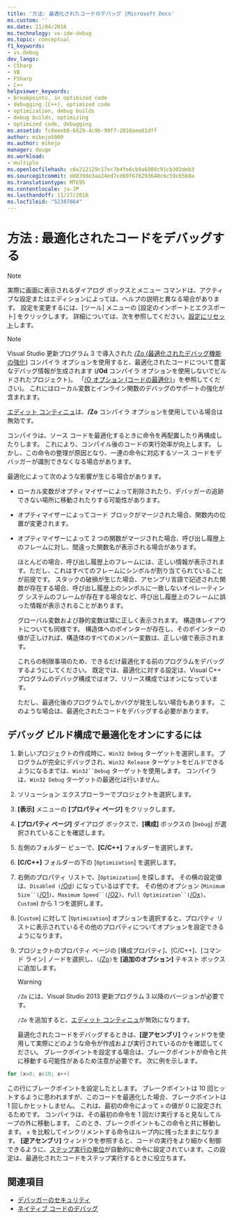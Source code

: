 ```yaml
---
title: '方法: 最適化されたコードのデバッグ |Microsoft Docs'
ms.custom: ''
ms.date: 11/04/2016
ms.technology: vs-ide-debug
ms.topic: conceptual
f1_keywords:
- vs.debug
dev_langs:
- CSharp
- VB
- FSharp
- C++
helpviewer_keywords:
- breakpoints, in optimized code
- debugging [C++], optimized code
- optimization, debug builds
- debug builds, optimizing
- optimized code, debugging
ms.assetid: fc8eeeb8-6629-4c9b-99f7-2016aee81dff
author: mikejo5000
ms.author: mikejo
manager: douge
ms.workload:
- multiple
ms.openlocfilehash: c6e212129c17ec7b4fe6cb9a6808c91cb302deb3
ms.sourcegitcommit: dd839de3aa24ed7cd69f676293648c6c59c6560a
ms.translationtype: MTE95
ms.contentlocale: ja-JP
ms.lasthandoff: 11/27/2018
ms.locfileid: "52387864"
---
```

# <a name="how-to-debug-optimized-code"></a>方法 : 最適化されたコードをデバッグする

> [!NOTE]
> 実際に画面に表示されるダイアログ ボックスとメニュー コマンドは、アクティブな設定またはエディションによっては、ヘルプの説明と異なる場合があります。 設定を変更するには、[ツール] メニューの [設定のインポートとエクスポート] をクリックします。 詳細については、次を参照してください。[設定にリセット](../ide/environment-settings.md#reset-settings)します。

> [!NOTE]
> Visual Studio 更新プログラム 3 で導入された [/Zo (最適化されたデバッグ機能の強化)](/cpp/build/reference/zo-enhance-optimized-debugging) コンパイラ オプションを使用すると、最適化されたコードについて豊富なデバッグ情報が生成されます (**/Od** コンパイラ オプションを使用しないでビルドされたプロジェクト)。 「[/O オプション (コードの最適化)](/cpp/build/reference/o-options-optimize-code)」を参照してください)。 これにはローカル変数とインライン関数のデバッグのサポートの強化が含まれます。
>
> [エディット コンティニュ](../debugger/edit-and-continue-visual-csharp.md)は、**/Zo** コンパイラ オプションを使用している場合は無効です。

 コンパイラは、ソース コードを最適化するときに命令を再配置したり再構成したりします。 これにより、コンパイル後のコードの実行効率が向上します。 しかし、この命令の整理が原因となり、一連の命令に対応するソース コードをデバッガーが識別できなくなる場合があります。

 最適化によって次のような影響が生じる場合があります。

- ローカル変数がオプティマイザーによって削除されたり、デバッガーの追跡できない場所に移動されたりする可能性があります。

- オプティマイザーによってコード ブロックがマージされた場合、関数内の位置が変更されます。

- オプティマイザーによって 2 つの関数がマージされた場合、呼び出し履歴上のフレームに対し、間違った関数名が表示される場合があります。

  ほとんどの場合、呼び出し履歴上のフレームには、正しい情報が表示されます。ただし、これはすべてのフレームにシンボルが割り当てられていることが前提です。 スタックの破損が生じた場合、アセンブリ言語で記述された関数が存在する場合、呼び出し履歴上のシンボルに一致しないオペレーティング システムのフレームが存在する場合など、呼び出し履歴上のフレームに誤った情報が表示されることがあります。

  グローバル変数および静的変数は常に正しく表示されます。 構造体レイアウトについても同様です。 構造体へのポインターが存在し、そのポインターの値が正しければ、構造体のすべてのメンバー変数は、正しい値で表示されます。

  これらの制限事項のため、できるだけ最適化する前のプログラムをデバッグするようにしてください。 既定では、最適化に対する設定は、Visual C++ プログラムのデバッグ構成ではオフ、リリース構成ではオンになっています。

  ただし、最適化後のプログラムでしかバグが発生しない場合もあります。 このような場合は、最適化されたコードをデバッグする必要があります。

## <a name="to-turn-on-optimization-in-a-debug-build-configuration"></a>デバッグ ビルド構成で最適化をオンにするには

1. 新しいプロジェクトの作成時に、`Win32 Debug` ターゲットを選択します。 プログラムが完全にデバッグされ、`Win32 Release` ターゲットをビルドできるようになるまでは、`Win32``Debug` ターゲットを使用します。 コンパイラは、`Win32 Debug` ターゲットの最適化は行いません。

2. ソリューション エクスプローラーでプロジェクトを選択します。

3. **[表示]** メニューの **[プロパティ ページ]** をクリックします。

4. **[プロパティ ページ]** ダイアログ ボックスで、**[構成]** ボックスの [`Debug`] が選択されていることを確認します。

5. 左側のフォルダー ビューで、**[C/C++]** フォルダーを選択します。

6. **[C/C++]** フォルダーの下の [`Optimization`] を選択します。

7. 右側のプロパティ リストで、[`Optimization`] を探します。 その横の設定値は、`Disabled (`[/Od](/cpp/build/reference/od-disable-debug)`)` になっているはずです。 その他のオプション (`Minimum Size``(`[/O1](/cpp/build/reference/o1-o2-minimize-size-maximize-speed)`)`、`Maximum Speed``(`[/O2](/cpp/build/reference/o1-o2-minimize-size-maximize-speed)`)`、`Full Optimization``(`[/Ox](/cpp/build/reference/ox-full-optimization)`)`、`Custom`) から 1 つを選択します。

8. [`Custom`] に対して [`Optimization`] オプションを選択すると、プロパティ リストに表示されているその他のプロパティについてオプションを設定できるようになります。

9. プロジェクトのプロパティ ページの [構成プロパティ]、[C/C++]、[コマンド ライン] ノードを選択し、`(`[/Zo](/cpp/build/reference/zo-enhance-optimized-debugging)`)`を **[追加のオプション]** テキスト ボックスに追加します。

    > [!WARNING]
    >  `/Zo` には、Visual Studio 2013 更新プログラム 3 以降のバージョンが必要です。
    >
    >  `/Zo` を追加すると、[エディット コンティニュ](../debugger/edit-and-continue-visual-csharp.md)が無効になります。

   最適化されたコードをデバッグするときは、**[逆アセンブリ]** ウィンドウを使用して実際にどのような命令が作成および実行されているのかを確認してください。 ブレークポイントを設定する場合は、ブレークポイントが命令と共に移動する可能性があるため注意が必要です。 次に例を示します。

```cpp
for (x=0; x<10; x++)
```

 この行にブレークポイントを設定したとします。 ブレークポイントは 10 回ヒットするように思われますが、このコードを最適化した場合、ブレークポイントは 1 回しかヒットしません。 これは、最初の命令によって `x` の値が 0 に設定されるためです。 コンパイラは、その最初の命令を 1 回だけ実行すると見なしてループの外に移動します。 このとき、ブレークポイントもこの命令と共に移動します。 `x` を比較してインクリメントする命令はループ内に残ったままになります。 **[逆アセンブリ]** ウィンドウを参照すると、コードの実行をより細かく制御できるように、[ステップ実行の単位](/previous-versions/visualstudio/visual-studio-2010/ek13f001(v=vs.100))が自動的に命令に設定されています。この設定は、最適化されたコードをステップ実行するときに役立ちます。

## <a name="see-also"></a>関連項目

- [デバッガーのセキュリティ](../debugger/debugger-security.md)
- [ネイティブ コードのデバッグ](../debugger/debugging-native-code.md)